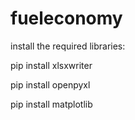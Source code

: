 ﻿# fueleconomy

install the required libraries:

pip install xlsxwriter

pip install openpyxl

pip install matplotlib
